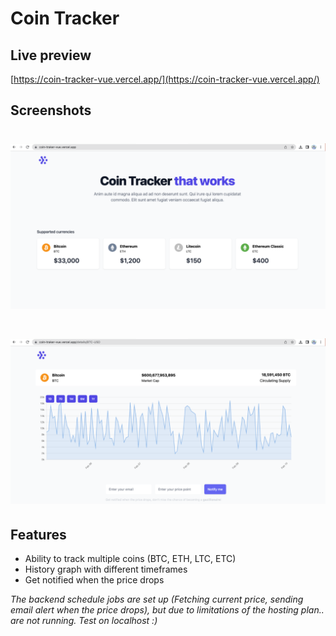 # Coin Tracker

## Live preview

[https://coin-tracker-vue.vercel.app/](https://coin-tracker-vue.vercel.app/)


## Screenshots

# ![Coin Tracker HomePage](homepage.png)
# ![Coin Tracker Bitcoin chart](btc.png)

## Features

- Ability to track multiple coins (BTC, ETH, LTC, ETC)
- History graph with different timeframes
- Get notified when the price drops

_The backend schedule jobs are set up (Fetching current price, sending email alert when the price drops), but due to limitations of the hosting plan.. are not running. Test on localhost :)_